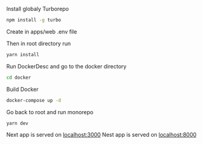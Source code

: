 Install globaly Turborepo
```sh
npm install -g turbo
```

Create in apps/web .env file

Then in root directory run
```sh
yarn install
```

Run DockerDesc and go to the docker directory
```sh
cd docker
```

Build Docker
```sh
docker-compose up -d
```

Go back to root and run monorepo
```sh
yarn dev
```

Next app is served on [localhost:3000](http://localhost:3000/)
Nest app is served on [localhost:8000](http://localhost:8000/api)
